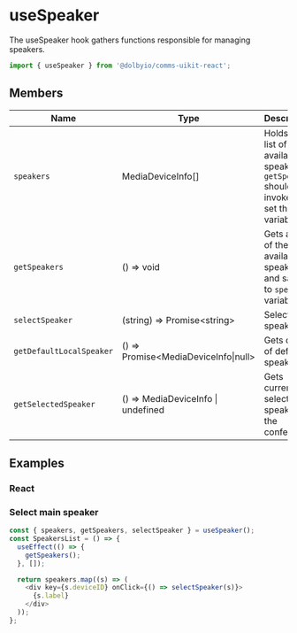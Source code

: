# useSpeaker

The useSpeaker hook gathers functions responsible for managing speakers.

```javascript
import { useSpeaker } from '@dolbyio/comms-uikit-react';
```

## Members

| Name                     | Type                                 | Description                                                                                    |
| ------------------------ | ------------------------------------ | ---------------------------------------------------------------------------------------------- |
| `speakers`               | MediaDeviceInfo[]                    | Holds the list of the available speakers. `getSpeakers` should be invoked to set this variable |
| `getSpeakers`            | () => void                           | Gets a list of the available speakers and saves it to `speakers` variable                      |
| `selectSpeaker`          | (string) => Promise\<string\>        | Selects a speaker.                                                                             |
| `getDefaultLocalSpeaker` | () => Promise<MediaDeviceInfo\|null> | Gets data of default speaker.                                                                  |
| `getSelectedSpeaker`     | () => MediaDeviceInfo \| undefined   | Gets currently selected speaker in the conference.                                             |

## Examples

### React

### Select main speaker

```javascript
const { speakers, getSpeakers, selectSpeaker } = useSpeaker();
const SpeakersList = () => {
  useEffect(() => {
    getSpeakers();
  }, []);

  return speakers.map((s) => (
    <div key={s.deviceID} onClick={() => selectSpeaker(s)}>
      {s.label}
    </div>
  ));
};
```
